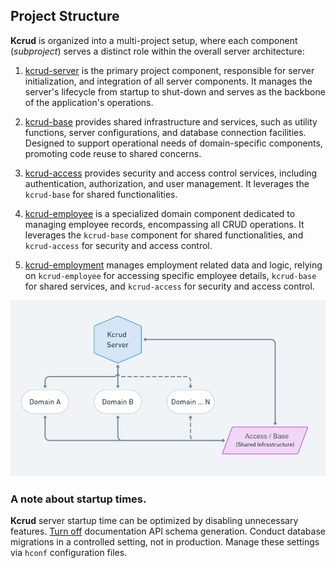## Project Structure

**Kcrud** is organized into a multi-project setup, where each component (_subproject_) serves a distinct role within
the overall server architecture:

1. [kcrud-server](../kcrud-server) is the primary project component, responsible for server initialization, and integration of all server components.
   It manages the server's lifecycle from startup to shut-down and serves as the backbone of the application's operations.

2. [kcrud-base](../kcrud-base) provides shared infrastructure and services, such as utility functions, server configurations, and database
   connection facilities. Designed to support operational needs of domain-specific components, promoting code reuse to shared concerns.

3. [kcrud-access](../kcrud-access) provides security and access control services, including authentication, authorization,
   and user management. It leverages the ```kcrud-base``` for shared functionalities.

4. [kcrud-employee](../kcrud-employee) is a specialized domain component dedicated to managing employee records, encompassing all CRUD operations.
   It leverages the ```kcrud-base``` component for shared functionalities, and ```kcrud-access``` for security and access control.

5. [kcrud-employment](../kcrud-employment) manages employment related data and logic, relying on ```kcrud-employee``` for accessing specific employee
   details, ```kcrud-base``` for shared services, and ```kcrud-access``` for security and access control.

<img src="./screenshots/server.jpg" width="800" alt="server">

### A note about startup times.

**Kcrud** server startup time can be optimized by disabling unnecessary features.
[Turn off](../kcrud-base/src/main/resources/config/config_api_schema.conf) documentation API schema generation.
Conduct database migrations in a controlled setting, not in production. Manage these settings via `hconf` configuration files.

